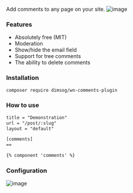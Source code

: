 Add comments to any page on your site.
![image](https://user-images.githubusercontent.com/904958/147882849-1608a077-07a9-4849-9fdc-8617c0952fe8.png)

### Features
* Absolutely free (MIT)
* Moderation
* Show/hide the email field
* Support for tree comments
* The ability to delete comments

### Installation
```bash
composer require dimsog/wn-comments-plugin
```

### How to use
```html
title = "Demonstration"
url = "/post/:slug"
layout = "default"

[comments]
==

{% component 'comments' %}

```

### Configuration
![image](https://user-images.githubusercontent.com/904958/147883069-479315ab-6c16-4298-ba9c-2a821f96b910.png)
